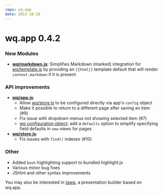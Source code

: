 ```yaml
---
repo: wq.app
date: 2013-10-28
---
```


# wq.app 0.4.2

### New Modules
- **[wq/markdown.js](../@wq/index.md)**: Simplifies Markdown (marked) integration for [wq/template.js](../@wq/index.md) by providing an `{{html}}` template default that will render `context.markdown` if it is present.

### API improvements
- **[wq/app.js](../@wq/app.md)**:
  - Allow [wq/store.js](../@wq/store.md) to be configured directly via app's `config` object
  - Make it possible to return to a different page after saving an item (#9)
  - Fix issue with dropdown menus not showing selected item (#7)
  - [wq configuration object](../config.md): add a `defaults` option to simplify specifying field defaults in `new` views for pages
- **[wq/store.js](../@wq/store.md)**:
  - Fix issues with `find()` indexes (#10)

### Other
- Added `bash` highlighting support to bundled highlight.js
- Various minor bug fixes
- JSHint and other syntax improvements

You may also be interested in [tawq](https://ta.wq.io), a presentation builder based on wq.app.
